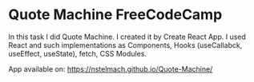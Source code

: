 # Quote Machine FreeCodeCamp

In this task I did Quote Machine. I created it by Create React App. I used React and such implementations as Components, Hooks (useCallabck, useEffect, useState), fetch, CSS Modules.

App available on: https://nstelmach.github.io/Quote-Machine/
